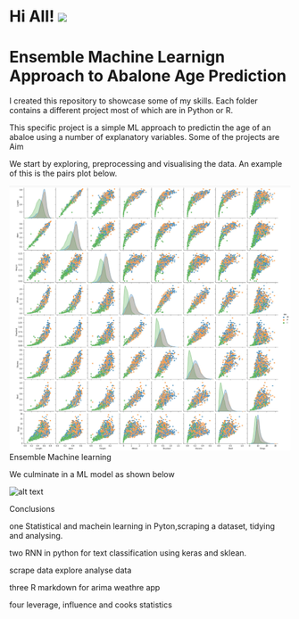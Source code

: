 # Hi All! <img src="https://raw.githubusercontent.com/MartinHeinz/MartinHeinz/master/wave.gif" width="30px">

# Ensemble Machine Learnign Approach to Abalone Age Prediction

I created this repository to showcase some of my skills. Each folder contains a different project most of which are in Python or R.

This specific project is a simple ML approach to predictin the age of an abaloe using a number of explanatory variables.
Some of the projects are
Aim

We start by exploring, preprocessing and visualising the data. An example of this is the pairs plot below.


![alt text](https://github.com/ThomasMatthewEvans/Ensemble-Machine-Learning-for-Ablone-Prediction-/blob/main/pairsplot.jpg)
Ensemble Machine learning


We culminate in a ML model as shown below

![alt text](https://github.com/ThomasMatthewEvans/Ensemble-Machine-Learning-for-Ablone-Prediction-/blob/main/ensemble_mods.jpg)

Conclusions


one
Statistical and machein learning in Pyton,scraping a dataset, tidying and analysing.

two
RNN in python for text classification using keras and sklean.

scrape data
explore
analyse data

three
R markdown for arima weathre app

four
leverage, influence and cooks statistics




